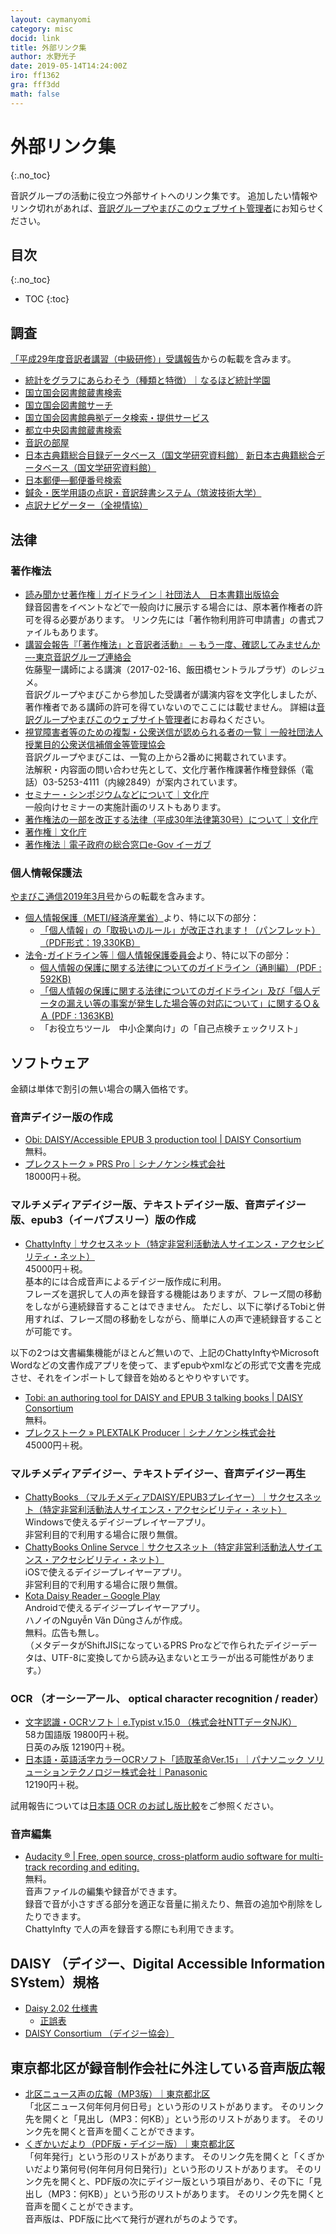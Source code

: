 ```yaml
---
layout: caymanyomi
category: misc
docid: link
title: 外部リンク集
author: 水野光子
date: 2019-05-14T14:24:00Z
iro: ff1362
gra: fff3dd
math: false
---
```


# 外部リンク集
{:.no_toc}

音訳グループの活動に役立つ外部サイトへのリンク集です。 追加したい情報やリンク切れがあれば、[音訳グループやまびこのウェブサイト管理者](mailto:ymbk2016ml@gmail.com?Subject=リンク集について)にお知らせください。

## 目次
{:.no_toc}

* TOC
{:toc}

## 調査

[「平成29年度音訳者講習（中級研修）」受講報告](https://o-yamabiko.github.io/learn/chukyu.html#3-%E3%82%A4%E3%83%B3%E3%82%BF%E3%83%BC%E3%83%8D%E3%83%83%E3%83%88)からの転載を含みます。

- [統計をグラフにあらわそう（種類と特徴）｜なるほど統計学園](https://www.stat.go.jp/naruhodo/c1graph.html)
- [国立国会図書館蔵書検索](https://ndlopac.ndl.go.jp/)
- [国立国会図書館サーチ](http://iss.ndl.go.jp/)
- [国立国会図書館典拠データ検索・提供サービス](https://id.ndl.go.jp/auth/ndla)
- [都立中央図書館蔵書検索](https://catalog.library.metro.tokyo.jp/winj/opac/search-detail.do)
- [音訳の部屋](https://hiramatu-hifuka.com/onyak/onyindx.html)
- [日本古典籍総合目録データベース（国文学研究資料館）](http://base1.nijl.ac.jp/~tkoten/)
  [新日本古典籍総合データベース（国文学研究資料館）](https://kotenseki.nijl.ac.jp/)
- [日本郵便―郵便番号検索](http://www.post.japanpost.jp/zipcode/)
- [鍼灸・医学用語の点訳・音訳辞書システム（筑波技術大学）](http://www.ntut-braille-net.org/jishoN/jishoN.php)
- [点訳ナビゲーター（全視情協）](http://ten-navi.naiiv.net/)


## 法律

### 著作権法

- [読み聞かせ著作権｜ガイドライン｜社団法人　日本書籍出版協会](http://www.jbpa.or.jp/guideline/readto.html)  
  録音図書をイベントなどで一般向けに展示する場合には、原本著作権者の許可を得る必要があります。 リンク先には「著作物利用許可申請書」の書式ファイルもあります。
- [講習会報告『「著作権法」と音訳者活動』 ─ もう一度、確認してみませんか ─-東京音訳グループ連絡会](http://blog.canpan.info/on89/archive/115)  
  佐藤聖一講師による講演（2017-02-16、飯田橋セントラルプラザ）のレジュメ。  
  音訳グループやまびこから参加した受講者が講演内容を文字化しましたが、著作権者である講師の許可を得ていないのでここには載せません。 詳細は[音訳グループやまびこのウェブサイト管理者](mailto:ymbk2016ml@gmail.com?Subject=2017-02-16講演内容の文字化について)にお尋ねください。
- [視覚障害者等のための複製・公衆送信が認められる者の一覧｜一般社団法人 授業目的公衆送信補償金等管理協会](https://sartras.or.jp/dai37jyo/)  
  音訳グループやまびこは、一覧の上から2番めに掲載されています。  
  法解釈・内容面の問い合わせ先として、文化庁著作権課著作権登録係（電話）03-5253-4111（内線2849）が案内されています。
- [セミナー・シンポジウムなどについて｜文化庁](http://www.bunka.go.jp/seisaku/chosakuken/seminar/)  
  一般向けセミナーの実施計画のリストもあります。 
- [著作権法の一部を改正する法律（平成30年法律第30号）について｜文化庁](http://www.bunka.go.jp/seisaku/chosakuken/hokaisei/h30_hokaisei/) 
- [著作権｜文化庁](http://www.bunka.go.jp/seisaku/chosakuken/index.html) 
- [著作権法｜電子政府の総合窓口e-Gov イーガブ](http://elaws.e-gov.go.jp/search/elawsSearch/elaws_search/lsg0500/detail?lawId=345AC0000000048) 


### 個人情報保護法

[やまびこ通信2019年3月号](https://o-yamabiko.github.io/tusin201903.html)からの転載を含みます。

- [個人情報保護（METI/経済産業省）](https://www.meti.go.jp/policy/it_policy/privacy/)より、特に以下の部分：
  - [「個人情報」の「取扱いのルール」が改正されます！（パンフレット）（PDF形式：19,330KB）](http://www.meti.go.jp/policy/it_policy/privacy/downloadfiles/01kaiseikojinjohopamphlet.pdf)
- [法令･ガイドライン等｜個人情報保護委員会](https://www.ppc.go.jp/personalinfo/legal/)より、特に以下の部分：
  - [個人情報の保護に関する法律についてのガイドライン（通則編） (PDF : 592KB)](https://www.ppc.go.jp/files/pdf/190123_guidelines01.pdf)
  - [「個人情報の保護に関する法律についてのガイドライン」及び「個人データの漏えい等の事案が発生した場合等の対応について」に関するＱ＆Ａ (PDF : 1363KB)](https://www.ppc.go.jp/files/pdf/181225_APPI_QA.pdf)
  - 「お役立ちツール 中小企業向け」の「自己点検チェックリスト」


## ソフトウェア

金額は単体で割引の無い場合の購入価格です。

### 音声デイジー版の作成

- [Obi: DAISY/Accessible EPUB 3 production tool | DAISY Consortium](http://www.daisy.org/project/obi)  
  無料。
- [プレクストーク » PRS Pro｜シナノケンシ株式会社](http://www.plextalk.com/jp/products/prspro/)  
  18000円＋税。

### マルチメディアデイジー版、テキストデイジー版、音声デイジー版、epub3（イーパブスリー）版の作成

- [ChattyInfty｜サクセスネット（特定非営利活動法人サイエンス・アクセシビリティ・ネット）](https://www.sciaccess.net/jp/ChattyInfty/index.html)  
  45000円＋税。  
  基本的には合成音声によるデイジー版作成に利用。  
  フレーズを選択して人の声を録音する機能はありますが、フレーズ間の移動をしながら連続録音することはできません。 ただし、以下に挙げるTobiと併用すれば、フレーズ間の移動をしながら、簡単に人の声で連続録音することが可能です。


以下の2つは文書編集機能がほとんど無いので、上記のChattyInftyやMicrosoft Wordなどの文書作成アプリを使って、まずepubやxmlなどの形式で文書を完成させ、それをインポートして録音を始めるとやりやすいです。

- [Tobi: an authoring tool for DAISY and EPUB 3 talking books | DAISY Consortium](http://www.daisy.org/project/tobi)  
  無料。
- [プレクストーク » PLEXTALK Producer｜シナノケンシ株式会社](http://www.plextalk.com/jp/products/producer/)  
  45000円＋税。

### マルチメディアデイジー、テキストデイジー、音声デイジー再生

- [ChattyBooks （マルチメディアDAISY/EPUB3プレイヤー）｜サクセスネット（特定非営利活動法人サイエンス・アクセシビリティ・ネット）](https://www.sciaccess.net/jp/ChattyBooks/index.html)  
  Windowsで使えるデイジープレイヤーアプリ。  
  非営利目的で利用する場合に限り無償。
- [ChattyBooks Online Servce｜サクセスネット（特定非営利活動法人サイエンス・アクセシビリティ・ネット）](https://chattybooks.sciaccess.net/)  
  iOSで使えるデイジープレイヤーアプリ。  
  非営利目的で利用する場合に限り無償。
- [Kota Daisy Reader – Google Play](https://play.google.com/store/apps/details?id=com.daisy.reader)  
  Androidで使えるデイジープレイヤーアプリ。  
  ハノイのNguyễn Văn Dũngさんが作成。  
  無料。広告も無し。  
  （メタデータがShiftJISになっているPRS Proなどで作られたデイジーデータは、UTF-8に変換してから読み込まないとエラーが出る可能性があります。）


### OCR （オーシーアール、 optical character recognition / reader）

- [文字認識・OCRソフト｜e.Typist v.15.0 （株式会社NTTデータNJK）](https://mediadrive.jp/products/et/index.html)  
  58カ国語版 19800円＋税。  
  日英のみ版 12190円＋税。
- [日本語・英語活字カラーOCRソフト「読取革命Ver.15」｜パナソニック ソリューションテクノロジー株式会社｜Panasonic](https://www.panasonic.com/jp/company/pstc/products/yomikaku.html)  
  12190円＋税。

試用報告については[日本語 OCR のお試し版比較](https://o-yamabiko.github.io/learn/ocr.html)をご参照ください。


### 音声編集

- [Audacity ® | Free, open source, cross-platform audio software for multi-track recording and editing.](https://www.audacityteam.org/)  
  無料。  
  音声ファイルの編集や録音ができます。  
  録音で音が小さすぎる部分を適正な音量に揃えたり、無音の追加や削除をしたりできます。  
  ChattyInfty で人の声を録音する際にも利用できます。

## DAISY （デイジー、Digital Accessible Information SYstem）規格

- [Daisy 2.02 仕様書](http://www.daisy.org/z3986/specifications/daisy_202.html)
  - [正誤表](http://www.daisy.org/z3986/specifications/errataDaisy_202.html)
- [DAISY Consortium （デイジー協会）](http://www.daisy.org/)

## 東京都北区が録音制作会社に外注している音声版広報

- [北区ニュース声の広報（MP3版）｜東京都北区](https://www.city.kita.tokyo.jp/koho/koenokoho-mp3.html)  
  「北区ニュース何年何月何日号」という形のリストがあります。 そのリンク先を開くと「見出し（MP3：何KB）」という形のリストがあります。 そのリンク先を開くと音声を聞くことができます。
- [くぎかいだより（PDF版・デイジー版）｜東京都北区](https://www.city.kita.tokyo.jp/kuse/gikai/kugi-pdf/index.html)  
  「何年発行」という形のリストがあります。 そのリンク先を開くと「くぎかいだより第何号(何年何月何日発行)」という形のリストがあります。 そのリンク先を開くと、PDF版の次にデイジー版という項目があり、その下に「見出し（MP3：何KB）」という形のリストがあります。 そのリンク先を開くと音声を聞くことができます。  
  音声版は、PDF版に比べて発行が遅れがちのようです。



